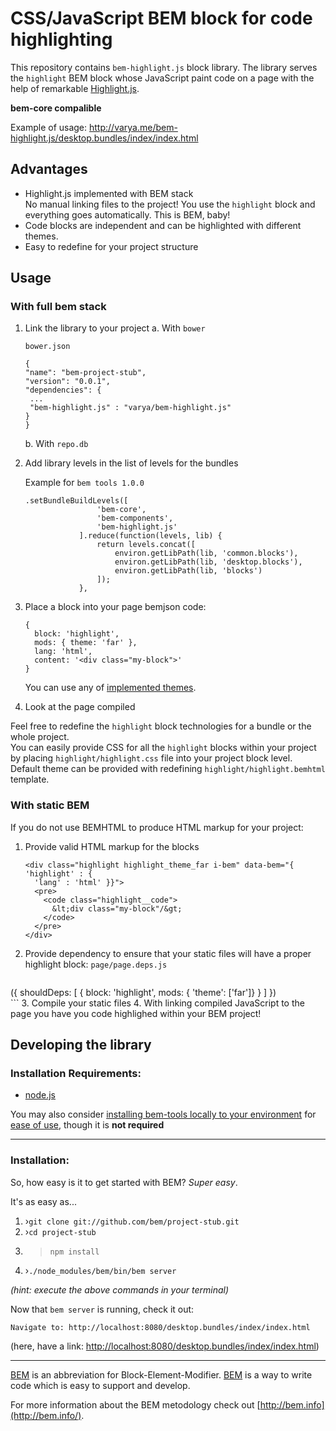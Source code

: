 # CSS/JavaScript BEM block for code highlighting

This repository contains `bem-highlight.js` block library. The library serves
the `highlight` BEM block whose JavaScript paint code on a page with the help of
remarkable [Highlight.js](http://highlightjs.org/).

**bem-core compalible**

Example of usage:
http://varya.me/bem-highlight.js/desktop.bundles/index/index.html

## Advantages
- Highlight.js implemented with BEM stack<br/>
  No manual linking files to the project! You use the `highlight` block and
  everything goes automatically. This is BEM, baby!
- Code blocks are independent and can be highlighted with different themes.
- Easy to redefine for your project structure

## Usage
### With full bem stack

 1. Link the library to your project
    a. With `bower`
    
       `bower.json`
    
       ```
    {
    "name": "bem-project-stub",
    "version": "0.0.1",
    "dependencies": {
        ...
        "bem-highlight.js" : "varya/bem-highlight.js"
    }
	}
	   ```
	b. With `repo.db`
 2. Add library levels in the list of levels for the bundles
    
    Example for `bem tools 1.0.0`
    
    ```
    .setBundleBuildLevels([
                    'bem-core',
                    'bem-components',
                    'bem-highlight.js'
                ].reduce(function(levels, lib) {
                    return levels.concat([
                        environ.getLibPath(lib, 'common.blocks'),
                        environ.getLibPath(lib, 'desktop.blocks'),
                        environ.getLibPath(lib, 'blocks')
                    ]);
                },
     ```
   3. Place a block into your page bemjson code:
   
      ```
      {
        block: 'highlight',
        mods: { theme: 'far' },
        lang: 'html',
        content: '<div class="my-block">'
      }
      ```
      You can use any of [implemented themes](https://github.com/varya/bem-highlight.js/tree/master/blocks/highlight/_theme).
   4. Look at the page compiled

Feel free to redefine the `highlight` block technologies for a bundle or the whole project.<br/>
You can easily provide CSS for all the `highlight` blocks within your project by placing `highlight/highlight.css` file into your project block level.<br/>
Default theme can be provided with redefining `highlight/highlight.bemhtml` template.
       
### With static BEM

If you do not use BEMHTML to produce HTML markup for your project:

 1. Provide valid HTML markup for the blocks
 
    ```
    <div class="highlight highlight_theme_far i-bem" data-bem="{ 'highlight' : {
      'lang' : 'html' }}">
      <pre>
        <code class="highlight__code">
          &lt;div class="my-block"/&gt;
        </code>
      </pre>
    </div>
    ```
  2. Provide dependency to ensure that your static files will have a proper highlight block:
     `page/page.deps.js`
     
     ```
({
    shouldDeps: [
        {
            block: 'highlight',
            mods: { 'theme': ['far']}
        }
    ]
})     
	 ```
 3. Compile your static files
 4. With linking compiled JavaScript to the page you have you code highlighed within
your BEM project!

## Developing the library

### Installation Requirements:

- [node.js](http://nodejs.org/)

You may also consider [installing bem-tools locally to your environment](http://bem.info/tools/bem/installation/) for [ease of use](#an-easier-more-beautiful-way), though it is **not required**

---

### Installation:

So, how easy is it to get started with BEM?  *Super easy*.

It's as easy as...
    
1. ›`git clone git://github.com/bem/project-stub.git`
2. ›`cd project-stub`
3. >`npm install`
4. ›`./node_modules/bem/bin/bem server`

*(hint: execute the above commands in your terminal)*

Now that `bem server` is running, check it out:

````
Navigate to: http://localhost:8080/desktop.bundles/index/index.html
````

(here, have a link: [http://localhost:8080/desktop.bundles/index/index.html](http://localhost:8080/desktop.bundles/index/index.html))

---

[BEM](http://bem.info) is an abbreviation for Block-Element-Modifier.  [BEM](http://bem.info) is a way to write code which is easy to support and develop.

For more information about the BEM metodology check out [http://bem.info](http://bem.info/).
